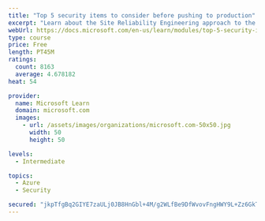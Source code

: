 ```yaml
---
title: "Top 5 security items to consider before pushing to production"
excerpt: "Learn about the Site Reliability Engineering approach to the challenge of assuring reliability and gain a better understanding of why it matters."
webUrl: https://docs.microsoft.com/en-us/learn/modules/top-5-security-items-to-consider/
type: course
price: Free
length: PT45M
ratings:
  count: 8163
  average: 4.678182
heat: 54

provider:
  name: Microsoft Learn
  domain: microsoft.com
  images:
    - url: /assets/images/organizations/microsoft.com-50x50.jpg
      width: 50
      height: 50

levels:
  - Intermediate

topics:
  - Azure
  - Security

secured: "jkpTfgBq2GIYE7zaULj0JB8HnGbl+4M/g2WLfBe9DfWvovFngHWY9L+Zz6GkTQoCoeNWBp01SSyxMUBZUEXUel1KcbN5wRlIrzEBVgLlvpZPPHFOzbUCiCk0HNEwn6ORgBszLlOh73lqSUKoH6szPt42pkdqoh9MALbxXp2twQctjKCGDMHtrAKNPEAgmFsrtpMwbmP+mAsipqRR4RmcHdcxvkfSsZIzXfE4PKfr7kHXltqMKdwWDhMb4uMiGNmt+Ih+Ve8eP2aUl0nqDQvZR5H5txVDIAozKmIeNrRguItT+i5Cb+jTQNJv7smpPYiyloMt8/d8I7TFQW6M2ZdJHxrhnmG5035o4/wy+wiJHz4nOrhNb3D1o8bjPUfjewQRS5ov47ui1FjJLCianNJRMy0pxNOR75ITqz5iujMCrY0=;t71jjCjSyj4blZ0dB9OJxQ=="
---
```


